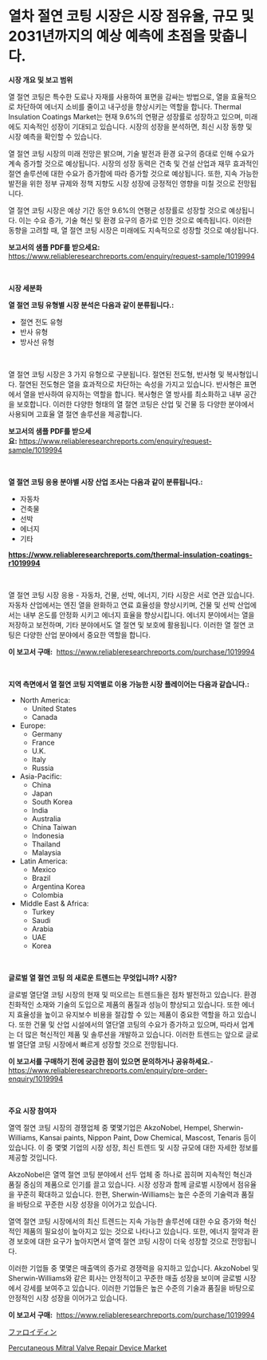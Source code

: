 <p><h1>열차 절연 코팅 시장은 시장 점유율, 규모 및 2031년까지의 예상 예측에 초점을 맞춥니다.</h1></p><p><strong>시장 개요 및 보고 범위</strong></p>
<p><p>열 절연 코팅은 특수한 도료나 자재를 사용하여 표면을 감싸는 방법으로, 열을 효율적으로 차단하여 에너지 소비를 줄이고 내구성을 향상시키는 역할을 합니다. Thermal Insulation Coatings Market는 현재 9.6%의 연평균 성장률로 성장하고 있으며, 미래에도 지속적인 성장이 기대되고 있습니다. 시장의 성장을 분석하면, 최신 시장 동향 및 시장 예측을 확인할 수 있습니다.</p><p>열 절연 코팅 시장의 미래 전망은 밝으며, 기술 발전과 환경 요구의 증대로 인해 수요가 계속 증가할 것으로 예상됩니다. 시장의 성장 동력은 건축 및 건설 산업과 재무 효과적인 절연 솔루션에 대한 수요가 증가함에 따라 증가할 것으로 예상됩니다. 또한, 지속 가능한 발전을 위한 정부 규제와 정책 지향도 시장 성장에 긍정적인 영향을 미칠 것으로 전망됩니다.</p><p>열 절연 코팅 시장은 예상 기간 동안 9.6%의 연평균 성장률로 성장할 것으로 예상됩니다. 이는 수요 증가, 기술 혁신 및 환경 요구의 증가로 인한 것으로 예측됩니다. 이러한 동향을 고려할 때, 열 절연 코팅 시장은 미래에도 지속적으로 성장할 것으로 예상됩니다.</p></p>
<p><strong>보고서의 샘플 PDF를 받으세요:</strong> <a href="https://www.reliableresearchreports.com/enquiry/request-sample/1019994">https://www.reliableresearchreports.com/enquiry/request-sample/1019994</a></p>
<p>&nbsp;</p>
<p><strong>시장 세분화</strong></p>
<p><strong>열 절연 코팅 유형별 시장 분석은 다음과 같이 분류됩니다.:</strong></p>
<p><ul><li>절연 전도 유형</li><li>반사 유형</li><li>방사선 유형</li></ul></p>
<p>&nbsp;</p>
<p><p>열 절연 코팅 시장은 3 가지 유형으로 구분됩니다. 절연된 전도형, 반사형 및 복사형입니다. 절연된 전도형은 열을 효과적으로 차단하는 속성을 가지고 있습니다. 반사형은 표면에서 열을 반사하여 유지하는 역할을 합니다. 복사형은 열 방사를 최소화하고 내부 공간을 보호합니다. 이러한 다양한 형태의 열 절연 코팅은 산업 및 건물 등 다양한 분야에서 사용되며 고효율 열 절연 솔루션을 제공합니다.</p></p>
<p><strong>보고서의 샘플 PDF를 받으세요:</strong>&nbsp;<a href="https://www.reliableresearchreports.com/enquiry/request-sample/1019994">https://www.reliableresearchreports.com/enquiry/request-sample/1019994</a></p>
<p>&nbsp;</p>
<p><strong> 열 절연 코팅 응용 분야별 시장 산업 조사는 다음과 같이 분류됩니다.:</strong></p>
<p><ul><li>자동차</li><li>건축물</li><li>선박</li><li>에너지</li><li>기타</li></ul></p>
<p><strong><a href="https://www.reliableresearchreports.com/thermal-insulation-coatings-r1019994">https://www.reliableresearchreports.com/thermal-insulation-coatings-r1019994</a></strong></p>
<p>&nbsp;</p>
<p><p>열 절연 코팅 시장 응용 - 자동차, 건물, 선박, 에너지, 기타 시장은 서로 연관 있습니다. 자동차 산업에서는 엔진 열을 완화하고 연료 효율성을 향상시키며, 건물 및 선박 산업에서는 내부 온도를 안정화 시키고 에너지 효율을 향상시킵니다. 에너지 분야에서는 열을 저장하고 보전하며, 기타 분야에서도 열 절연 및 보호에 활용됩니다. 이러한 열 절연 코팅은 다양한 산업 분야에서 중요한 역할을 합니다.</p></p>
<p><strong>이 보고서 구매:</strong>&nbsp; <a href="https://www.reliableresearchreports.com/purchase/1019994">https://www.reliableresearchreports.com/purchase/1019994</a></p>
<p>&nbsp;</p>
<p><strong>지역 측면에서 열 절연 코팅 지역별로 이용 가능한 시장 플레이어는 다음과 같습니다.:</strong></p>
<p><ul>
    <li>
        North America:
        <ul>
            <li>United States</li>
            <li>Canada</li>
        </ul>
    </li>
    <li>
        Europe:
        <ul>
            <li>Germany</li>
            <li>France</li>
            <li>U.K.</li>
            <li>Italy</li>
            <li>Russia</li>
        </ul>
    </li>
    <li>
        Asia-Pacific:
        <ul>
            <li>China</li>
            <li>Japan</li>
            <li>South Korea</li>
            <li>India</li>
            <li>Australia</li>
            <li>China Taiwan</li>
            <li>Indonesia</li>
            <li>Thailand</li>
            <li>Malaysia</li>
        </ul>
    </li>
    <li>
        Latin America:
        <ul>
            <li>Mexico</li>
            <li>Brazil</li>
            <li>Argentina Korea</li>
            <li>Colombia</li>
        </ul>
    </li>
    <li>
        Middle East & Africa:
        <ul>
            <li>Turkey</li>
            <li>Saudi</li>
            <li>Arabia</li>
            <li>UAE</li>
            <li>Korea</li>
        </ul>
    </li>
    </ul></p>
<p>&nbsp;</p>
<p><strong>글로벌 열 절연 코팅 의 새로운 트렌드는 무엇입니까? 시장?</strong></p>
<p><p>글로벌 열단열 코팅 시장의 현재 및 떠오르는 트렌드들은 점차 발전하고 있습니다. 환경 친화적인 소재와 기술의 도입으로 제품의 품질과 성능이 향상되고 있습니다. 또한 에너지 효율성을 높이고 유지보수 비용을 절감할 수 있는 제품이 중요한 역할을 하고 있습니다. 또한 건물 및 산업 시설에서의 열단열 코팅의 수요가 증가하고 있으며, 따라서 업계는 더 많은 혁신적인 제품 및 솔루션을 개발하고 있습니다. 이러한 트렌드는 앞으로 글로벌 열단열 코팅 시장에서 빠르게 성장할 것으로 전망됩니다.</p></p>
<p><strong>이 보고서를 구매하기 전에 궁금한 점이 있으면 문의하거나 공유하세요.</strong>- <a href="https://www.reliableresearchreports.com/enquiry/pre-order-enquiry/1019994">https://www.reliableresearchreports.com/enquiry/pre-order-enquiry/1019994</a></p>
<p>&nbsp;</p>
<p><strong>주요 시장 참여자</strong></p>
<p><p>열역 절연 코팅 시장의 경쟁업체 중 몇몇기업은 AkzoNobel, Hempel, Sherwin-Williams, Kansai paints, Nippon Paint, Dow Chemical, Mascost, Tenaris 등이 있습니다. 이 중 몇몇 기업의 시장 성장, 최신 트렌드 및 시장 규모에 대한 자세한 정보를 제공할 것입니다.</p><p>AkzoNobel은 열역 절연 코팅 분야에서 선두 업체 중 하나로 꼽히며 지속적인 혁신과 품질 중심의 제품으로 인기를 끌고 있습니다. 시장 성장과 함께 글로벌 시장에서 점유율을 꾸준히 확대하고 있습니다. 한편, Sherwin-Williams는 높은 수준의 기술력과 품질을 바탕으로 꾸준한 시장 성장을 이어가고 있습니다.</p><p>열역 절연 코팅 시장에서의 최신 트렌드는 지속 가능한 솔루션에 대한 수요 증가와 혁신적인 제품의 필요성이 높아지고 있는 것으로 나타나고 있습니다. 또한, 에너지 절약과 환경 보호에 대한 요구가 높아지면서 열역 절연 코팅 시장이 더욱 성장할 것으로 전망됩니다.</p><p>이러한 기업들 중 몇몇은 매출액의 증가로 경쟁력을 유지하고 있습니다. AkzoNobel 및 Sherwin-Williams와 같은 회사는 안정적이고 꾸준한 매출 성장을 보이며 글로벌 시장에서 강세를 보여주고 있습니다. 이러한 기업들은 높은 수준의 기술과 품질을 바탕으로 안정적인 시장 성장을 이어가고 있습니다.</p></p>
<p><strong>이 보고서 구매:</strong>&nbsp;&nbsp;<a href="https://www.reliableresearchreports.com/purchase/1019994">https://www.reliableresearchreports.com/purchase/1019994</a></p>
<p><p><a href="https://github.com/one-cool-chick/Market-Research-Report-List-1/blob/main/936805623531.md">ファロイディン</a></p><p><a href="https://github.com/dimitrishawkinswaynenp91rgz/Market-Research-Report-List-2/blob/main/percutaneous-mitral-valve-repair-device-market.md">Percutaneous Mitral Valve Repair Device Market</a></p></p>